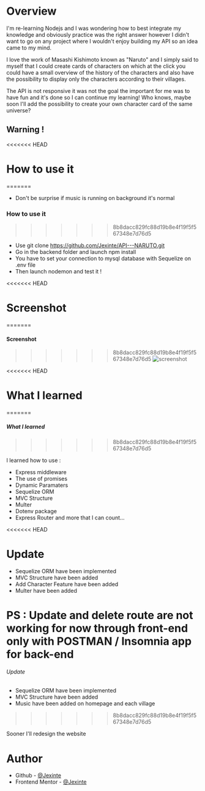 
# Overview

I'm re-learning Nodejs and I was wondering how to best integrate my knowledge and obviously practice was the right answer however I didn't want to go on any project where I wouldn't enjoy building my API so an idea came to my mind.

I love the work of Masashi Kishimoto known as "Naruto" and I simply said to myself that I could create cards of characters on which at the click you could have a small overview of the history of the characters and also have the possibility to display only the characters according to their villages.

The API is not responsive it was not the goal the important for me was to have fun and it's done so I can continue my learning! Who knows, maybe soon I'll add the possibility to create your own character card of the same universe?

## Warning !

<<<<<<< HEAD
# How to use it
=======
- Don't be surprise if music is running on background it's normal 

### How to use it
>>>>>>> 8b8dacc829fc88d19b8e4f19f5f567348e7d76d5

- Use git clone https://github.com/Jexinte/API---NARUTO.git
- Go in the backend folder and launch npm install
- You have to set your connection to mysql database with Sequelize on .env file 
- Then launch nodemon and test it !

<<<<<<< HEAD
# Screenshot
=======
#### Screenshot
>>>>>>> 8b8dacc829fc88d19b8e4f19f5f567348e7d76d5
![screenshot](https://user-images.githubusercontent.com/88725081/176664015-06a9b7e4-444f-4ce9-9dff-ee5d9d82999a.png)



<<<<<<< HEAD
# What I learned
=======
##### What I learned
>>>>>>> 8b8dacc829fc88d19b8e4f19f5f567348e7d76d5

 I learned how to use :
 - Express middleware
 - The use of promises
 - Dynamic Paramaters
 - Sequelize ORM 
 - MVC Structure
 - Multer
 - Dotenv package
 - Express Router
  and more that I can count...


<<<<<<< HEAD
# Update 

- Sequelize ORM have been implemented
- MVC Structure have been added
- Add Character Feature have been added
- Multer have been added

PS : Update and delete route are not working for now through front-end only with POSTMAN  / Insomnia app for back-end
=======
###### Update 

- Sequelize ORM have been implemented
- MVC Structure have been added
- Music have been added on homepage and each village
>>>>>>> 8b8dacc829fc88d19b8e4f19f5f567348e7d76d5

Sooner I'll redesign the website

# Author
- Github - [@Jexinte](https://github.com/Jexinte)
- Frontend Mentor - [@Jexinte](https://www.frontendmentor.io/profile/Jexinte)


